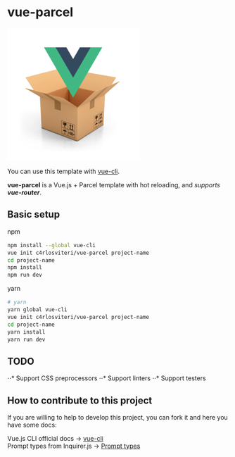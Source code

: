 # vue-parcel

![vue-parcel logo](logo.png)

You can use this template with [vue-cli](https://github.com/vuejs/vue-cli).

**vue-parcel** is a Vue.js + Parcel template with hot reloading, and *supports **vue-router***.

## Basic setup

npm
``` bash
npm install --global vue-cli
vue init c4rlosviteri/vue-parcel project-name
cd project-name
npm install
npm run dev
```
yarn
``` bash
# yarn
yarn global vue-cli
vue init c4rlosviteri/vue-parcel project-name
cd project-name
yarn install
yarn run dev
```

## TODO

⋅⋅* Support CSS preprocessors
⋅⋅* Support linters
⋅⋅* Support testers

## How to contribute to this project

If you are willing to help to develop this project, you can fork it and here you have some docs:

Vue.js CLI official docs → [vue-cli](https://github.com/vuejs/vue-cli/blob/master/README.md#writing-custom-templates-from-scratch)  
Prompt types from Inquirer.js → [Prompt types](https://github.com/SBoudrias/Inquirer.js/#question)
